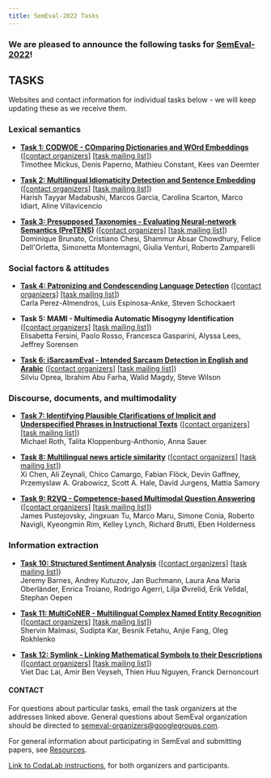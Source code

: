 ```yaml
---
title: SemEval-2022 Tasks
---
```


### We are pleased to announce the following tasks for [SemEval-2022](https://semeval.github.io/SemEval2022)!



## TASKS
Websites and contact information for individual tasks below - we will keep updating these as we receive them. 


### Lexical semantics

- **[Task 1: CODWOE - COmparing Dictionaries and WOrd Embeddings](https://competitions.codalab.org/competitions/34022)** ([[contact organizers]](mailto:tmickus@atilf.fr)  [[task mailing list]](mailto:semeval2022-dictionaries-and-word-embeddings@googlegroups.com)) <br>
Timothee Mickus, Denis Paperno, Mathieu Constant, Kees van Deemter

- **[Task 2: Multilingual Idiomaticity Detection and Sentence Embedding](https://sites.google.com/view/semeval2022task2-idiomaticity)** ([[contact organizers]](mailto:semeval-2022-task-2-mwe-organisers-group@sheffield.ac.uk)  [[task mailing list]](mailto:semeval-2022-task-2-mwe@googlegroups.com)) <br>
Harish Tayyar Madabushi, Marcos Garcia, Carolina Scarton, Marco Idiart, Aline Villavicencio

- **[Task 3: Presupposed Taxonomies - Evaluating Neural-network Semantics (PreTENS)](https://sites.google.com/view/semeval2022-pretens/)** ([[contact organizers]](mailto:semeval2022-task3-organizers@googlegroups.com)  [[task mailing list]](mailto:semeval2022-task3@googlegroups.com)) <br>
Dominique Brunato, Cristiano Chesi, Shammur Absar Chowdhury, Felice Dell'Orletta, Simonetta Montemagni, Giulia Venturi, Roberto Zamparelli


### Social factors & attitudes

- **[Task 4: Patronizing and Condescending Language Detection](https://sites.google.com/view/pcl-detection-semeval2022/)** ([[contact organizers]](mailto:semeval2022.task4.pcldetection@gmail.com)  [[task mailing list]](mailto:pcl-detection-task4-semeval2022@googlegroups.com)) <br>
Carla Perez-Almendros, Luis Espinosa-Anke, Steven Schockaert

- **Task 5: MAMI - Multimedia Automatic Misogyny Identification** ([[contact organizers]](mailto:semeval2022-mami-organizers@googlegroups.com)  [[task mailing list]](mailto:semeval2022-mami@googlegroups.com)) <br>
Elisabetta Fersini, Paolo Rosso, Francesca Gasparini, Alyssa Lees, Jeffrey Sorensen

- **[Task 6: iSarcasmEval - Intended Sarcasm Detection in English and Arabic](https://sites.google.com/view/semeval2022-isarcasmeval)** ([[contact organizers]](mailto:semeval2022-isarcasmeval-organizers@googlegroups.com)  [[task mailing list]](mailto:semeval2022-isarcasmeval@googlegroups.com)) <br>
Silviu Oprea, Ibrahim Abu Farha, Walid Magdy, Steve Wilson

### Discourse, documents, and multimodality

- **[Task 7: Identifying Plausible Clarifications of Implicit and Underspecified Phrases in Instructional Texts](https://clarificationtask.github.io/)** ([[contact organizers]](mailto:semeval2022-task7-organizers@googlegroups.com)  [[task mailing list]](mailto:semeval2022-task7@googlegroups.com)) <br>
Michael Roth, Talita Kloppenburg-Anthonio, Anna Sauer

- **[Task 8: Multilingual news article similarity](http://euagendas.org/semeval2022)** ([[contact organizers]](mailto:semeval-2022-task-8-organizers@euagendas.org)  [[task mailing list]](mailto:semeval-2022-task-8-multilingual-news@googlegroups.com)) <br>
Xi Chen, Ali Zeynali, Chico Camargo, Fabian Flöck, Devin Gaffney, Przemyslaw A. Grabowicz, Scott A. Hale, David Jurgens, Mattia Samory

- **[Task 9: R2VQ - Competence-based Multimodal Question Answering](https://competitions.codalab.org/competitions/34056)** ([[contact organizers]](mailto:semeval-2022-task9-organizers@googlegroups.com)  [[task mailing list]](mailto:semeval-2022-task9@googlegroups.com)) <br>
James Pustejovsky, Jingxuan Tu, Marco Maru, Simone Conia, Roberto Navigli, Kyeongmin Rim, Kelley Lynch, Richard Brutti, Eben Holderness

### Information extraction

- **[Task 10: Structured Sentiment Analysis](https://competitions.codalab.org/competitions/33556)** ([[contact organizers]](mailto:)  [[task mailing list]](mailto:structured-sent-participants@googlegroups.com)) <br>
Jeremy Barnes, Andrey Kutuzov, Jan Buchmann, Laura Ana Maria Oberländer, Enrica Troiano, Rodrigo Agerri, Lilja Øvrelid, Erik Velldal, Stephan Oepen

- **[Task 11: MultiCoNER - Multilingual Complex Named Entity Recognition](https://multiconer.github.io/)** ([[contact organizers]](mailto:)  [[task mailing list]](mailto:)) <br>
Shervin Malmasi, Sudipta Kar, Besnik Fetahu, Anjie Fang, Oleg Rokhlenko

- **[Task 12: Symlink - Linking Mathematical Symbols to their Descriptions](https://competitions.codalab.org/competitions/34011)** ([[contact organizers]](mailto:semeval.2022.task.12.symlink@gmail.com)  [[task mailing list]](mailto:semeval-2022-task-12-symlink@googlegroups.com)) <br>
Viet Dac Lai, Amir Ben Veyseh, Thien Huu Nguyen, Franck Dernoncourt


#### CONTACT
For questions about particular tasks, email the task organizers at the addresses linked above. General questions about SemEval organization should be directed to <semeval-organizers@googlegroups.com>.

For general information about participating in SemEval and submitting papers, see [Resources](index.html#resources).

[Link to CodaLab instructions](https://semeval.github.io/SemEval2022/codaLab), for both organizers and participants.

